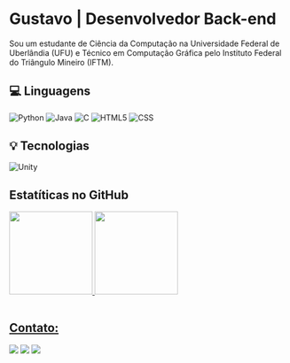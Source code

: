 # Gustavo | Desenvolvedor Back-end

Sou um estudante de Ciência da Computação na Universidade Federal de Uberlândia (UFU) e Técnico em Computação Gráfica pelo Instituto Federal do Triângulo Mineiro (IFTM).


## 💻 Linguagens

<div>
    <img align="center" alt="Python" src="https://img.shields.io/badge/Python-3776AB?style=for-the-badge&logo=python&logoColor=white"/>
    <img align="center" alt="Java"	src="https://img.shields.io/badge/java-%23ED8B00.svg?style=for-the-badge&logo=openjdk&logoColor=white"/>
    <img align="center" alt="C" src="https://img.shields.io/badge/C-3BF571?style=for-the-badge&logo=c&logoColor=white"/>
    <img align="center" alt="HTML5" src="https://img.shields.io/badge/HTML5-E34F26?style=for-the-badge&logo=html5&logoColor=white"/>
    <img align="center" alt="CSS" src="https://img.shields.io/badge/CSS3-1572B6?style=for-the-badge&logo=css3&logoColor=white"/>
    
</div>


## 💡 Tecnologias
<div>
  <img align="center" alt="Unity" src="https://img.shields.io/badge/Unity-100000?style=for-the-badge&logo=unity&logoColor=white"/>
</div>

## Estatíticas no GitHub
<table>
  <a href="https://github.com/gustavopereiramendes1"> <img height="150em" src="https://github-readme-stats.vercel.app/api?username=gustavopereiramendes1&include_all_commits=true&layout=compact&bg_color=000&border_color=000&title_color=FFF&text_color=FFF"/>
  <img height="150em" src="https://github-readme-stats-git-masterrstaa-rickstaa.vercel.app/api/top-langs/?username=gustavopereiramendes1&layout=compact&bg_color=000&border_color=000&title_color=FFF&text_color=FFF"/>
</table>

## Contato:
<div>
  <a href="https://www.linkedin.com/in/gustavo-pereira-785141278/" target="_blank"> <img src="https://img.shields.io/badge/LinkedIn-0077B5?style=for-the-badge&logo=linkedin&logoColor=white" target="_blank"></a>
  <a href="https://www.instagram.com/gustavo_pereira55/" target="_blank"> <img src="https://img.shields.io/badge/Instagram-E4405F?style=for-the-badge&logo=instagram&logoColor=white" target="_black"></a>
  <a href="mailto:gustavo.pm2003@gmail.com" target="_blank"> <img src="https://img.shields.io/badge/Gmail-D14836?style=for-the-badge&logo=gmail&logoColor=white" target="_blank"></a>
</div>


